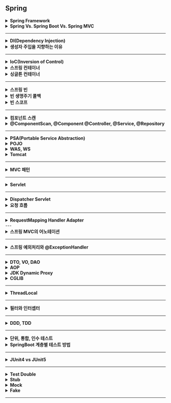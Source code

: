 ## Spring


<details>
    <summary><b>Spring Framework</b></summary>

## 정리

</details>

<details>
    <summary><b>Spring Vs. Spring Boot Vs. Spring MVC</b></summary>

## 정리

</details>

---

<details>
    <summary><b>DI(Dependency Injection)</b></summary>

## 정리

</details>

<details>
    <summary><b>생성자 주입을 지향하는 이유</b></summary>

## 정리

</details>

---

<details>
    <summary><b>IoC(Inversion of Control)</b></summary>

## 정리


</details>

<details>
    <summary><b>스프링 컨테이너</b></summary>

## 정리

</details>

<details>
    <summary><b>싱글톤 컨테이너</b></summary>

## 정리

</details>

---

<details>
    <summary><b>스프링 빈</b></summary>

## 정리

</details>

<details>
    <summary><b>빈 생명주기 콜백</b></summary>

## 정리


</details>

<details>
    <summary><b>빈 스코프</b></summary>

## 정리


</details>

---

<details>
    <summary><b>컴포넌트 스캔</b></summary>

## 정리

</details>

<details>
    <summary><b>@ComponentScan, @Component @Controller, @Service, @Repository</b></summary>

## 정리


</details>

---

<details>
    <summary><b>PSA(Portable Service Abstraction)</b></summary>

## 정리

</details>

<details>
    <summary><b>POJO</b></summary>

## 정리

</details>

<details>
    <summary><b>WAS, WS</b></summary>

## 정리

</details>

<details>
    <summary><b>Tomcat</b></summary>

## 정리


</details>

---

<details>
    <summary><b>MVC 패턴</b></summary>

## 정리

</details>

---

<details>
    <summary><b>Servlet</b></summary>

## 정리

</details>

---

<details>
    <summary><b>Dispatcher Servlet</b></summary>

## 정리


</details>

<details>
    <summary><b>요청 흐름</b></summary>

## 정리

</details>

---

<details>
    <summary><b>RequestMapping Handler Adapter</b></summary>

## 정리

</details>
---

<details>
    <summary><b>스프링 MVC의 어노테이션</b></summary>

## 정리

</details>

---

<details>
    <summary><b>스프링 예외처리와 @ExceptionHandler</b></summary>

## 정리

</details>

---

<details>
    <summary><b>DTO, VO, DAO</b></summary>

## 정리

</details>

<details>
    <summary><b>AOP</b></summary>

## 정리

</details>

<details>
    <summary><b>JDK Dynamic Proxy</b></summary>

## 정리

</details>

<details>
    <summary><b>CGLIB</b></summary>

## 정리

</details>

---

<details>
    <summary><b>ThreadLocal</b></summary>

## 정리

</details>

---

<details>
    <summary><b>필터와 인터셉터</b></summary>

## 정리

</details>

---

<details>
    <summary><b>DDD, TDD</b></summary>

## 정리

</details>

---

<details>
    <summary><b>단위, 통합, 인수 테스트</b></summary>

## 정리

</details>

<details>
    <summary><b>SpringBoot 계층별 테스트 방법</b></summary>

## 정리


</details>

---

<details>
    <summary><b>JUnit4 vs JUnit5</b></summary>

## 정리


</details>

---

<details>
    <summary><b>Test Double</b></summary>

## 정리


</details>


<details>
    <summary><b>Stub</b></summary>

## 정리


</details>


<details>
    <summary><b>Mock</b></summary>

## 정리


</details>


<details>
    <summary><b>Fake</b></summary>

## 정리


</details>

---

